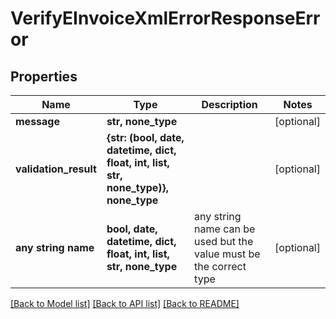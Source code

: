 # VerifyEInvoiceXmlErrorResponseError


## Properties
Name | Type | Description | Notes
------------ | ------------- | ------------- | -------------
**message** | **str, none_type** |  | [optional] 
**validation_result** | **{str: (bool, date, datetime, dict, float, int, list, str, none_type)}, none_type** |  | [optional] 
**any string name** | **bool, date, datetime, dict, float, int, list, str, none_type** | any string name can be used but the value must be the correct type | [optional]

[[Back to Model list]](../README.md#documentation-for-models) [[Back to API list]](../README.md#documentation-for-api-endpoints) [[Back to README]](../README.md)


